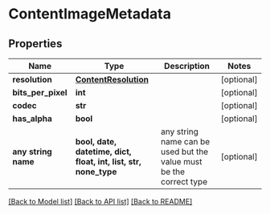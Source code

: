 # ContentImageMetadata


## Properties
Name | Type | Description | Notes
------------ | ------------- | ------------- | -------------
**resolution** | [**ContentResolution**](ContentResolution.md) |  | [optional] 
**bits_per_pixel** | **int** |  | [optional] 
**codec** | **str** |  | [optional] 
**has_alpha** | **bool** |  | [optional] 
**any string name** | **bool, date, datetime, dict, float, int, list, str, none_type** | any string name can be used but the value must be the correct type | [optional]

[[Back to Model list]](../README.md#documentation-for-models) [[Back to API list]](../README.md#documentation-for-api-endpoints) [[Back to README]](../README.md)


